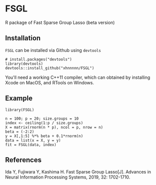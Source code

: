 # FSGL

R package of Fast Sparse Group Lasso (beta version)

Installation
------------

`FSGL` can be installed via Github using `devtools`

    # install.packages("devtools")
    library(devtools)
    devtools::install_github("xhnnnnn/FSGL")

You'll need a working C++11 compiler, which can obtained by installing
Xcode on MacOS, and RTools on Windows.

Example
-------

    library(FSGL)
    
    n = 100; p = 20; size.groups = 10
    index <- ceiling(1:p / size.groups)
    X = matrix(rnorm(n * p), ncol = p, nrow = n)
    beta = (-2:2)
    y = X[,1:5] %*% beta + 0.1*rnorm(n)
    data = list(x = X, y = y)
    fit = FSGL(data, index)



References
----------

Ida Y, Fujiwara Y, Kashima H. Fast Sparse Group Lasso[J]. Advances in Neural Information Processing Systems, 2019, 32: 1702-1710.
